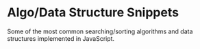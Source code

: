 # Algo/Data Structure Snippets

Some of the most common searching/sorting algorithms and data structures implemented in JavaScript.